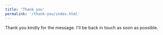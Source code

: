 ```yaml
---
title: 'Thank you'
permalink: '/thank-you/index.html'
---
```


Thank you kindly for the message. I'll be back in touch as soon as possible.